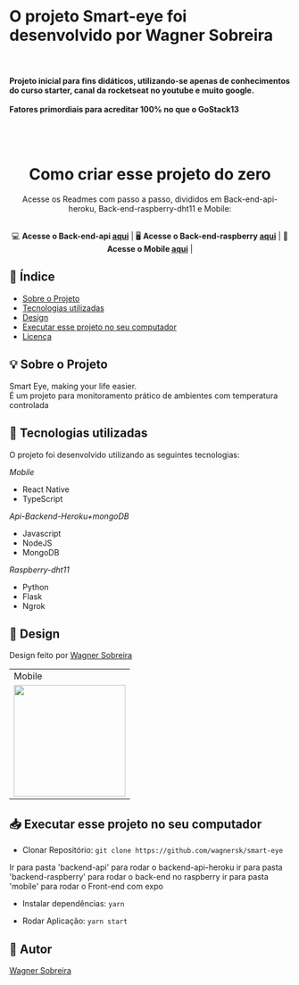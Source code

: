 <p align="center">
  <h1> O projeto Smart-eye foi desenvolvido por Wagner Sobreira</h1>

<br>
<h4> Projeto inicial para fins didáticos, utilizando-se apenas de conhecimentos do curso starter, canal da rocketseat no youtube e muito google.<br><br>
Fatores primordiais para acreditar 100% no que o GoStack13</h4>
</p>
<br><br>
<h1 align="center">Como criar esse projeto do zero</h1> 
<div align="center">
Acesse os Readmes com passo a passo, divididos em Back-end-api-heroku, Back-end-raspberry-dht11 e Mobile:  <br><br>

💻 **Acesse o Back-end-api [aqui](https://github.com/wagnersk/smart-eye/tree/master/backend-api)** | 
🖥 **Acesse o Back-end-raspberry [aqui](https://github.com/wagnersk/smart-eye/tree/master/backend-raspberry)** | 
📱 **Acesse o Mobile [aqui](https://github.com/wagnersk/smart-eye/tree/master/mobile)** |
</div>


## 📑 Índice

- [Sobre o Projeto](#-sobre-o-projeto)
- [Tecnologias utilizadas](#-tecnologias-utilizadas)
- [Design](#-design)
- [Executar esse projeto no seu computador](#-Executar-esse-projeto-no-seu-computador)
- [Licença](#-licença)

## 💡 Sobre o Projeto

Smart Eye, making your life easier. <br>
É um projeto para monitoramento prático de ambientes com temperatura controlada

## 🚀 Tecnologias utilizadas

O projeto foi desenvolvido utilizando as seguintes tecnologias:

  *Mobile*<br>
- React Native
- TypeScript

*Api-Backend-Heroku+mongoDB*<br>
- Javascript
- NodeJS
- MongoDB

*Raspberry-dht11*<br>
- Python
- Flask
- Ngrok

## 🎨 Design

Design feito por [Wagner Sobreira](https://www.linkedin.com/in/wagner-sobreira-395b66167/)

<table>
  <tr>
    <td colspan="2">Mobile</td>
  </tr>
  <tr>
 <td><img src="https://github.com/wagnersk/smart-eye-mobile/blob/master/images/smart-eye.gif" width=200 /></td>
  </tr>
</table>


## 📥 Executar esse projeto no seu computador

- Clonar Repositório: `git clone https://github.com/wagnersk/smart-eye`

Ir para pasta 'backend-api' para rodar o backend-api-heroku 
ir para pasta 'backend-raspberry' para rodar o back-end no raspberry 
ir para pasta 'mobile' para rodar o Front-end com expo   

- Instalar dependências: `yarn`

- Rodar Aplicação: `yarn start`


## 📕 Autor

[Wagner Sobreira](https://www.linkedin.com/in/wagner-sobreira-395b66167/)
